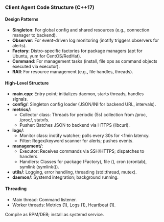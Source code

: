 ### Client Agent Code Structure (C++17)

#### Design Patterns
- **Singleton**: For global config and shared resources (e.g., connection manager to backend).
- **Observer**: For event-driven log monitoring (inotify triggers observers for alerts).
- **Factory**: Distro-specific factories for package managers (apt for Ubuntu, yum for CentOS/RedHat).
- **Command**: For management tasks (install, file ops as command objects executed via executor).
- **RAII**: For resource management (e.g., file handles, threads).

#### High-Level Structure
- **main.cpp**: Entry point; initializes daemon, starts threads, handles signals.
- **config/**: Singleton config loader (JSON/INI for backend URL, intervals).
- **metrics/**: 
  - Collector class: Threads for periodic (5s) collection from /proc, /proc/<pid>, statvfs.
  - Pusher: Batches JSON to backend via HTTPS (libcurl).
- **logs/**: 
  - Monitor class: inotify watcher; polls every 30s for <1min latency.
  - Filter: Regex/keyword scanner for alerts; pushes events.
- **management/**: 
  - Executor: Receives commands via SSH/HTTPS; dispatches to handlers.
  - Handlers: Classes for package (Factory), file (<filesystem>), cron (crontab), symlink (symlink()).
- **utils/**: Logging, error handling, threading (std::thread, mutex).
- **daemon/**: Systemd integration; background running.

#### Threading
- Main thread: Command listener.
- Worker threads: Metrics (1), Logs (1), Heartbeat (1).

Compile as RPM/DEB; install as systemd service.
